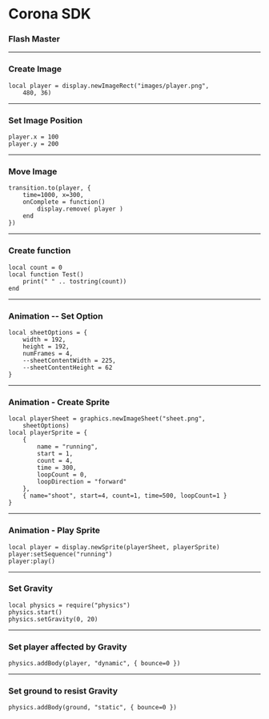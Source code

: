 
# Corona SDK
### Flash Master

------
### Create Image
```
local player = display.newImageRect("images/player.png", 
    480, 36)
```

------
### Set Image Position
```
player.x = 100
player.y = 200
```

------
### Move Image
```
transition.to(player, { 
    time=1000, x=300, 
    onComplete = function()
        display.remove( player )
    end
})
```

------
### Create function
```
local count = 0
local function Test()
    print(" " .. tostring(count))
end
```

------
### Animation -- Set Option
```
local sheetOptions = {
    width = 192,
    height = 192,
    numFrames = 4,
    --sheetContentWidth = 225,
    --sheetContentHeight = 62
}
```

------
### Animation - Create Sprite
```
local playerSheet = graphics.newImageSheet("sheet.png", 
    sheetOptions)
local playerSprite = {
    {
        name = "running",
        start = 1,
        count = 4,
        time = 300,
        loopCount = 0,
        loopDirection = "forward"
    }, 
    { name="shoot", start=4, count=1, time=500, loopCount=1 }
}
```

------
### Animation - Play Sprite
```
local player = display.newSprite(playerSheet, playerSprite)
player:setSequence("running")
player:play()
```

------
### Set Gravity
```
local physics = require("physics")
physics.start()
physics.setGravity(0, 20)
```


------
### Set player affected by Gravity
```
physics.addBody(player, "dynamic", { bounce=0 })
```

------
<!-- .slide: data-background="#000000" -->
### Set ground to resist Gravity
```
physics.addBody(ground, "static", { bounce=0 })
```
                